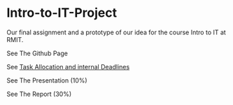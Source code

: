 # Intro-to-IT-Project
Our final assignment and a prototype of our idea for the course Intro to IT at RMIT.

See The Github Page

See [Task Allocation and internal Deadlines](https://github.com/andreaxwa/Intro-to-IT-Project/blob/main/Task%20Allocations%20%26%20Deadline.md)

See The Presentation (10%) 

See The Report (30%) 
